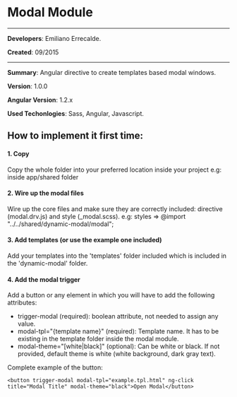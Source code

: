 Modal Module
=============
*** 
**Developers**: Emiliano Errecalde.

**Created**: 09/2015
***

**Summary**: Angular directive to create templates based modal windows.

**Version**: 1.0.0

**Angular Version**: 1.2.x

**Used Techonlogies**: Sass, Angular, Javascript.

## How to implement it first time:

#### 1. Copy
Copy the whole folder into your preferred location inside your project
e.g: inside app/shared folder

#### 2. Wire up the modal files
Wire up the core files and make sure they are correctly included: directive (modal.drv.js) and style (_modal.scss).
e.g: styles => @import "../../shared/dynamic-modal/modal";

#### 3. Add templates (or use the example one included)
Add your templates into the 'templates' folder included which is included in the 'dynamic-modal' folder.

#### 4. Add the modal trigger
Add a button or any element in which you will have to add the following attributes:
 
- trigger-modal (required): boolean attribute, not needed to assign any value.
- modal-tpl="{template name}" (required): Template name. It has to be existing in the template folder inside the modal module. 
- modal-theme="[white|black]" (optional): Can be white or black. If not provided, default theme is white (white background, dark gray text).

Complete example of the button: 

```
<button trigger-modal modal-tpl="example.tpl.html" ng-click title="Modal Title" modal-theme="black">Open Modal</button>
```



